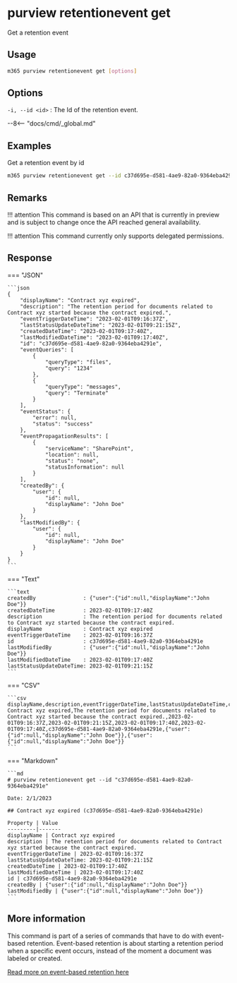 # purview retentionevent get

Get a retention event

## Usage

```sh
m365 purview retentionevent get [options]
```

## Options

`-i, --id <id>`
: The Id of the retention event.

--8<-- "docs/cmd/_global.md"

## Examples

Get a retention event by id

```sh
m365 purview retentionevent get --id c37d695e-d581-4ae9-82a0-9364eba4291e
```

## Remarks

!!! attention
    This command is based on an API that is currently in preview and is subject to change once the API reached general availability.

!!! attention
    This command currently only supports delegated permissions.

## Response

=== "JSON"

    ```json
    {
        "displayName": "Contract xyz expired",
        "description": "The retention period for documents related to Contract xyz started because the contract expired.",
        "eventTriggerDateTime": "2023-02-01T09:16:37Z",
        "lastStatusUpdateDateTime": "2023-02-01T09:21:15Z",
        "createdDateTime": "2023-02-01T09:17:40Z",
        "lastModifiedDateTime": "2023-02-01T09:17:40Z",
        "id": "c37d695e-d581-4ae9-82a0-9364eba4291e",
        "eventQueries": [
            {
                "queryType": "files",
                "query": "1234"
            },
            {
                "queryType": "messages",
                "query": "Terminate"
            }
        ],
        "eventStatus": {
            "error": null,
            "status": "success"
        },
        "eventPropagationResults": [
            {
                "serviceName": "SharePoint",
                "location": null,
                "status": "none",
                "statusInformation": null
            }
        ],
        "createdBy": {
            "user": {
                "id": null,
                "displayName": "John Doe"
            }
        },
        "lastModifiedBy": {
            "user": {
                "id": null,
                "displayName": "John Doe"
            }
        }
    }
    ```

=== "Text"

    ```text
    createdBy               : {"user":{"id":null,"displayName":"John Doe"}}
    createdDateTime         : 2023-02-01T09:17:40Z
    description             : The retention period for documents related to Contract xyz started because the contract expired.
    displayName             : Contract xyz expired    
    eventTriggerDateTime    : 2023-02-01T09:16:37Z
    id                      : c37d695e-d581-4ae9-82a0-9364eba4291e
    lastModifiedBy          : {"user":{"id":null,"displayName":"John Doe"}}
    lastModifiedDateTime    : 2023-02-01T09:17:40Z
    lastStatusUpdateDateTime: 2023-02-01T09:21:15Z    
    ```

=== "CSV"

    ```csv
    displayName,description,eventTriggerDateTime,lastStatusUpdateDateTime,createdDateTime,lastModifiedDateTime,id,createdBy,lastModifiedBy
    Contract xyz expired,The retention period for documents related to Contract xyz started because the contract expired.,2023-02-01T09:16:37Z,2023-02-01T09:21:15Z,2023-02-01T09:17:40Z,2023-02-01T09:17:40Z,c37d695e-d581-4ae9-82a0-9364eba4291e,{"user":{"id":null,"displayName":"John Doe"}},{"user":{"id":null,"displayName":"John Doe"}}
    ```

=== "Markdown"

    ```md
    # purview retentionevent get --id "c37d695e-d581-4ae9-82a0-9364eba4291e"

    Date: 2/1/2023

    ## Contract xyz expired (c37d695e-d581-4ae9-82a0-9364eba4291e)

    Property | Value
    ---------|-------
    displayName | Contract xyz expired
    description | The retention period for documents related to Contract xyz started because the contract expired.
    eventTriggerDateTime | 2023-02-01T09:16:37Z
    lastStatusUpdateDateTime: 2023-02-01T09:21:15Z
    createdDateTime | 2023-02-01T09:17:40Z
    lastModifiedDateTime | 2023-02-01T09:17:40Z
    id | c37d695e-d581-4ae9-82a0-9364eba4291e
    createdBy | {"user":{"id":null,"displayName":"John Doe"}}
    lastModifiedBy | {"user":{"id":null,"displayName":"John Doe"}}
    ```

## More information

This command is part of a series of commands that have to do with event-based retention. Event-based retention is about starting a retention period when a specific event occurs, instead of the moment a document was labeled or created.

[Read more on event-based retention here](https://learn.microsoft.com/en-us/microsoft-365/compliance/event-driven-retention?view=o365-worldwide)

